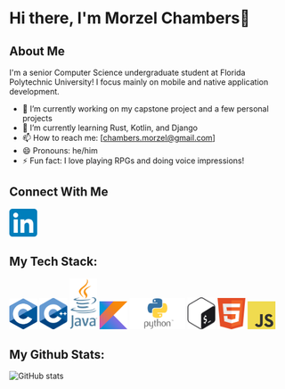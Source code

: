 # Hi there, I'm Morzel Chambers👋

## About Me
I'm a senior Computer Science undergraduate student at Florida Polytechnic University! I focus mainly on mobile and native application development.
- 🔭 I’m currently working on my capstone project and a few personal projects
- 🌱 I’m currently learning Rust, Kotlin, and Django
- 📫 How to reach me: [chambers.morzel@gmail.com]
- 😄 Pronouns: he/him
- ⚡ Fun fact: I love playing RPGs and doing voice impressions!

## Connect With Me
<a href="https://www.linkedin.com/in/morzel-chambers-39a847225" target="_blank" rel="noreferrer noopener"><img src="/social-icons/linkedin.png" width=50px></a>
## My Tech Stack:
<a href="https://cprogramming.com/" target="_blank" rel="noreferrer noopener"><img src="/tech-icons/c.png" width=50px></a> <img src="/tech-icons/cpp.png" width=50px> <img src="tech-icons/java.png" width=50px> <img src="/tech-icons/kotlin.png" width=50px> <img src="/tech-icons/python.png" width=100px> <img src="/tech-icons/bash.png" width=50px> <img src="/tech-icons/html.png" width=50px> <img src="/tech-icons/javascript.png" width=50px>
## My Github Stats:
![GitHub stats](https://github-readme-stats.vercel.app/api?username=KingCyb0rg&show_icons=true&theme=dracula)
